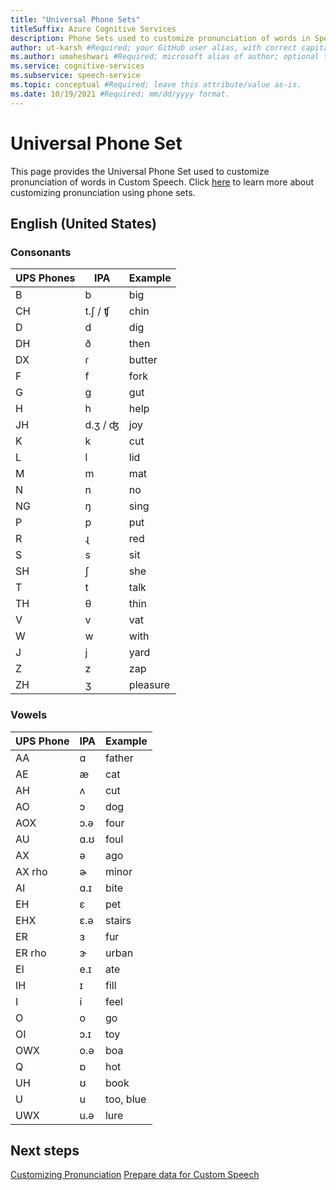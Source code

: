 ```yaml
---
title: "Universal Phone Sets"
titleSuffix: Azure Cognitive Services
description: Phone Sets used to customize pronunciation of words in Speech-to-Text. 
author: ut-karsh #Required; your GitHub user alias, with correct capitalization.
ms.author: umaheshwari #Required; microsoft alias of author; optional team alias.
ms.service: cognitive-services
ms.subservice: speech-service
ms.topic: conceptual #Required; leave this attribute/value as-is.
ms.date: 10/19/2021 #Required; mm/dd/yyyy format.
---
```


# Universal Phone Set

This page provides the Universal Phone Set used to customize pronunciation of words in Custom Speech. Click [here](customize-pronunciation.md) to learn more about customizing pronunciation using phone sets.


## English (United States)

### Consonants

| UPS Phones | IPA     | Example  |
|------------|---------|----------|
| B          | b       | big      |
| CH         | t.ʃ / ʧ | chin     |
| D          | d       | dig      |
| DH         | ð       | then     |
| DX         | ɾ       | butter   |
| F          | f       | fork     |
| G          | g       | gut      |
| H          | h       | help     |
| JH         | d.ʒ / ʤ | joy      |
| K          | k       | cut      |
| L          | l       | lid      |
| M          | m       | mat      |
| N          | n       | no       |
| NG         | ŋ       | sing     |
| P          | p       | put      |
| R          | ɻ       | red      |
| S          | s       | sit      |
| SH         | ʃ       | she      |
| T          | t       | talk     |
| TH         | θ       | thin     |
| V          | v       | vat      |
| W          | w       | with     |
| J          | j       | yard     |
| Z          | z       | zap      |
| ZH         | ʒ       | pleasure |

### Vowels

| UPS Phone | IPA | Example   |
|-----------|-----|-----------|
| AA        | ɑ   | father    |
| AE        | æ   | cat       |
| AH        | ʌ   | cut       |
| AO        | ɔ   | dog       |
| AOX       | ɔ.ə | four      |
| AU        | ɑ.ʊ | foul      |
| AX        | ə   | ago       |
| AX rho    | ɚ   | minor     |
| AI        | ɑ.ɪ | bite      |
| EH        | ɛ   | pet       |
| EHX       | ɛ.ə | stairs    |
| ER        | ɜ   | fur       |
| ER rho    | ɝ   | urban     |
| EI        | e.ɪ | ate       |
| IH        | ɪ   | fill      |
| I         | i   | feel      |
| O         | o   | go        |
| OI        | ɔ.ɪ | toy       |
| OWX       | o.ə | boa       |
| Q         | ɒ   | hot       |
| UH        | ʊ   | book      |
| U         | u   | too, blue |
| UWX       | u.ə | lure      |

## Next steps

 [Customizing Pronunciation](customize-pronunciation.md)
 [Prepare data for Custom Speech](how-to-custom-speech-test-and-train.md)